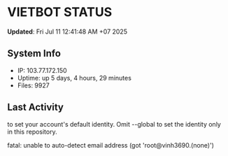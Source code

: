# VIETBOT STATUS
**Updated**: Fri Jul 11 12:41:48 AM +07 2025

## System Info
- IP: 103.77.172.150
- Uptime: up 5 days, 4 hours, 29 minutes
- Files: 9927

## Last Activity

to set your account's default identity.
Omit --global to set the identity only in this repository.

fatal: unable to auto-detect email address (got 'root@vinh3690.(none)')
